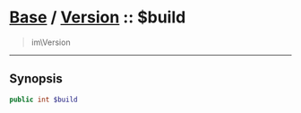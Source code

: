 # [Base](base.md) / [Version](base-Version.md) :: $build
 > im\Version
____

## Synopsis
```php
public int $build
```
